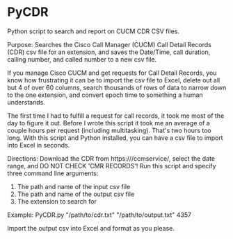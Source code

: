 # PyCDR
Python script to search and report on CUCM CDR CSV files.

Purpose: Searches the Cisco Call Manager (CUCM) Call Detail Records (CDR) csv file for an extension, and saves the Date/Time, call duration, calling number, and called number to a new csv file.

If you manage Cisco CUCM and get requests for Call Detail Records, you know how frustrating it can be to import the csv file to Excel,
delete out all but 4 of over 60 columns, search thousands of rows of data to narrow down to the one extension, and convert epoch time to something a human understands.

The first time I had to fulfill a request for call records, it took me most of the day to figure it out. Before I wrote this script it took me an average of a couple hours per request (including multitasking). That's two hours too long. With this script and Python installed, you can have a csv file to import into Excel in seconds.

Directions: Download the CDR from https://<cucmserver>/ccmservice/, select the date range, and DO NOT CHECK 'CMR RECORDS'! Run this script and specify three command line arguments:

1. The path and name of the input csv file
2. The path and name of the output csv file
3. The extension to search for

Example: PyCDR.py "/path/to/cdr.txt" "/path/to/output.txt" 4357

Import the output csv into Excel and format as you please.
